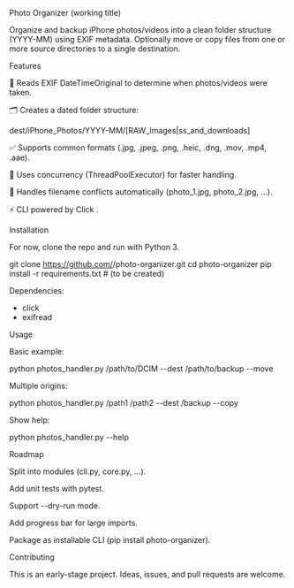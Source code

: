 Photo Organizer (working title)

Organize and backup iPhone photos/videos into a clean folder structure (YYYY-MM) using EXIF metadata.
Optionally move or copy files from one or more source directories to a single destination.

Features

📸 Reads EXIF DateTimeOriginal to determine when photos/videos were taken.

🗂️ Creates a dated folder structure:

dest/iPhone_Photos/YYYY-MM/[RAW_Images|ss_and_downloads]


✅ Supports common formats (.jpg, .jpeg, .png, .heic, .dng, .mov, .mp4, .aae).

🚀 Uses concurrency (ThreadPoolExecutor) for faster handling.

🔄 Handles filename conflicts automatically (photo_1.jpg, photo_2.jpg, …).

⚡ CLI powered by Click
.

Installation

For now, clone the repo and run with Python 3.

git clone https://github.com/<your-username>/photo-organizer.git
cd photo-organizer
pip install -r requirements.txt   # (to be created)


Dependencies:

- click
- exifread

Usage

Basic example:

python photos_handler.py /path/to/DCIM --dest /path/to/backup --move


Multiple origins:

python photos_handler.py /path1 /path2 --dest /backup --copy


Show help:

python photos_handler.py --help

Roadmap

 Split into modules (cli.py, core.py, …).

 Add unit tests with pytest.

 Support --dry-run mode.

 Add progress bar for large imports.

 Package as installable CLI (pip install photo-organizer).

Contributing

This is an early-stage project. Ideas, issues, and pull requests are welcome.
